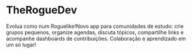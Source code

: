 # TheRogueDev
Evolua como num Roguelike!Novo app para comunidades de estudo: crie grupos pequenos, organize agendas, discuta tópicos, compartilhe links e acompanhe dashboards de contribuições. Colaboração e aprendizado em um só lugar!
